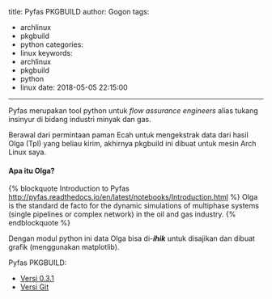 title: Pyfas PKGBUILD
author: Gogon
tags:
  - archlinux
  - pkgbuild
  - python
categories:
  - linux
keywords:
  - archlinux
  - pkgbuild
  - python
  - linux
date: 2018-05-05 22:15:00
---
Pyfas merupakan tool python untuk _flow assurance engineers_ alias tukang insinyur di bidang industri minyak dan gas. 
<!-- more -->

Berawal dari permintaan paman Ecah untuk mengekstrak data dari hasil Olga (Tpl) yang beliau kirim, akhirnya pkgbuild ini dibuat untuk mesin Arch Linux saya.

#### Apa itu Olga?

{% blockquote Introduction to Pyfas http://pyfas.readthedocs.io/en/latest/notebooks/Introduction.html %}
Olga is the standard de facto for the dynamic simulations of multiphase systems (single pipelines or complex network) in the oil and gas industry.
{% endblockquote %}

Dengan modul python ini data Olga bisa di-**_ihik_** untuk disajikan dan dibuat grafik (menggunakan matplotlib).

Pyfas PKGBUILD:
* [Versi 0.3.1](https://github.com/go2n/archlinux-pkgbuild/tree/master/python-pyfas)
* [Versi Git](https://github.com/go2n/archlinux-pkgbuild/tree/master/python-pyfas-git)
